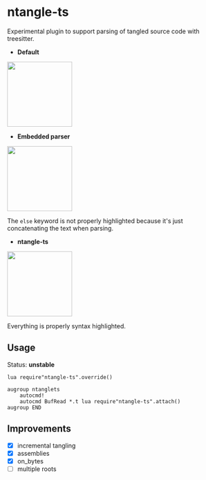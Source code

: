 ntangle-ts
==========

Experimental plugin to support parsing of tangled source code with treesitter.

* **Default**

<img src="https://i.postimg.cc/J0K067gg/default.png" width="150">

* **Embedded parser**

<img src="https://i.postimg.cc/0Np8X2Kf/embed-parser.png" width="150">

The `else` keyword is not properly highlighted because it's just concatenating the text when parsing.

* **ntangle-ts**

<img src="https://i.postimg.cc/zXsYmYrP/ntangle-ts.png" width="150">

Everything is properly syntax highlighted.

Usage
-----

Status: **unstable**

```vim
lua require"ntangle-ts".override()

augroup ntanglets
	autocmd!
	autocmd BufRead *.t lua require"ntangle-ts".attach()
augroup END
```

Improvements
------------

* [x] incremental tangling
* [x] assemblies
* [x] on_bytes
* [ ] multiple roots
